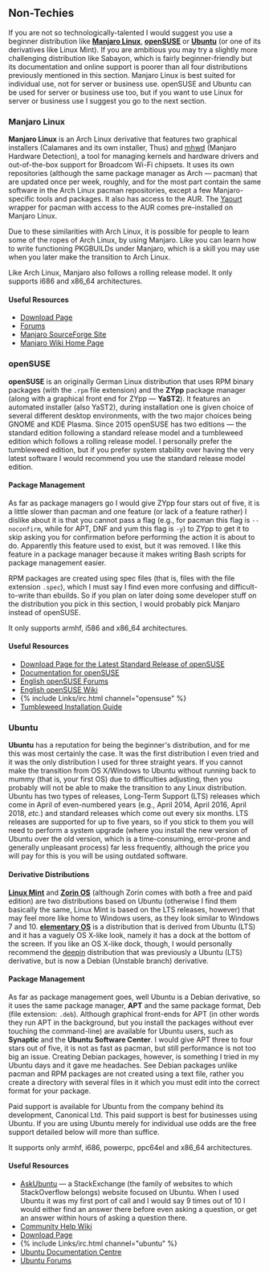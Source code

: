 ## Non-Techies
If you are not so technologically-talented I would suggest you use a beginner distribution like [**Manjaro Linux**](https://manjaro.github.io/), [**openSUSE**](https://www.opensuse.org/) or [**Ubuntu**](http://www.ubuntu.com) (or one of its derivatives like Linux Mint). If you are ambitious you may try a slightly more challenging distribution like Sabayon, which is fairly beginner-friendly but its documentation and online support is poorer than all four distributions previously mentioned in this section. Manjaro Linux is best suited for individual use, not for server or business use. openSUSE and Ubuntu can be used for server or business use too, but if you want to use Linux for server or business use I suggest you go to the next section.

### Manjaro Linux
**Manjaro Linux** is an Arch Linux derivative that features two graphical installers (Calamares and its own installer, Thus) and [mhwd](https://wiki.manjaro.org/index.php?title=Manjaro_Hardware_Detection) (Manjaro Hardware Detection), a tool for managing kernels and hardware drivers and out-of-the-box support for Broadcom Wi-Fi chipsets. It uses its own repositories (although the same package manager as Arch &mdash; pacman) that are updated once per week, roughly, and for the most part contain the same software in the Arch Linux pacman repositories, except a few Manjaro-specific tools and packages. It also has access to the AUR. The [Yaourt](https://wiki.archlinux.org/index.php/Yaourt) wrapper for pacman with access to the AUR comes pre-installed on Manjaro Linux.

Due to these similarities with Arch Linux, it is possible for people to learn some of the ropes of Arch Linux, by using Manjaro. Like you can learn how to write functioning PKGBUILDs under Manjaro, which is a skill you may use when you later make the transition to Arch Linux.

Like Arch Linux, Manjaro also follows a rolling release model. It only supports i686 and x86_64 architectures.

#### Useful Resources
* [Download Page](http://manjaro.github.io/download/)
* [Forums](https://forum.manjaro.org/)
* [Manjaro SourceForge Site](http://sourceforge.net/projects/manjarolinux/)
* [Manjaro Wiki Home Page](https://wiki.manjaro.org/index.php?title=Main_Page)

### openSUSE
**openSUSE** is an originally German Linux distribution that uses RPM binary packages (with the `.rpm` file extension) and the **ZYpp** package manager (along with a graphical front end for ZYpp &mdash; **YaST2**). It features an automated installer (also YaST2), during installation one is given choice of several different desktop environments, with the two major choices being GNOME and KDE Plasma. Since 2015 openSUSE has two editions &mdash; the standard edition following a standard release model and a tumbleweed edition which follows a rolling release model. I personally prefer the tumbleweed edition, but if you prefer system stability over having the very latest software I would recommend you use the standard release model edition.

#### Package Management
As far as package managers go I would give ZYpp four stars out of five, it is a little slower than pacman and one feature (or lack of a feature rather) I dislike about it is that you cannot pass a flag (e.g., for pacman this flag is `--noconfirm`, while for APT, DNF and yum this flag is `-y`) to ZYpp to get it to skip asking you for confirmation before performing the action it is about to do. Apparently this feature used to exist, but it was removed. I like this feature in a package manager because it makes writing Bash scripts for package management easier.

RPM packages are created using spec files (that is, files with the file extension `.spec`), which I must say I find even more confusing and difficult-to-write than ebuilds. So if you plan on later doing some developer stuff on the distribution you pick in this section, I would probably pick Manjaro instead of openSUSE.

It only supports armhf, i586 and x86_64 architectures.

#### Useful Resources
* [Download Page for the Latest Standard Release of openSUSE](https://software.opensuse.org)
* [Documentation for openSUSE](http://doc.opensuse.org/)
* [English openSUSE Forums](https://forums.opensuse.org/forum.php)
* [English openSUSE Wiki](https://en.opensuse.org/Main_Page)
* {% include Links/irc.html channel="opensuse" %}
* [Tumbleweed Installation Guide](https://en.opensuse.org/openSUSE:Tumbleweed_installation)

### Ubuntu
**Ubuntu** has a reputation for being the beginner's distribution, and for me this was most certainly the case. It was the first distribution I even tried and it was the only distribution I used for three straight years. If you cannot make the transition from OS X/Windows to Ubuntu without running back to mummy (that is, your first OS) due to difficulties adjusting, then you probably will not be able to make the transition to any Linux distribution. Ubuntu has two types of releases, Long-Term Support (LTS) releases which come in April of even-numbered years (e.g., April 2014, April 2016, April 2018, *etc.*) and standard releases which come out every six months. LTS releases are supported for up to five years, so if you stick to them you will need to perform a system upgrade (where you install the new version of Ubuntu over the old version, which is a time-consuming, error-prone and generally unpleasant process) far less frequently, although the price you will pay for this is you will be using outdated software.

#### Derivative Distributions
[**Linux Mint**](http://linuxmint.com/) and [**Zorin OS**](http://zorinos.com/) (although Zorin comes with both a free and paid edition) are two distributions based on Ubuntu (otherwise I find them basically the same, Linux Mint is based on the LTS releases, however) that may feel more like home to Windows users, as they look similar to Windows 7 and 10. [**elementary OS**](http://elementary.io/) is a distribution that is derived from Ubuntu (LTS) and it has a vaguely OS X-like look, namely it has a dock at the bottom of the screen. If you like an OS X-like dock, though, I would personally recommend the [deepin](http://www.deepin.org/?lang=en) distribution that was previously a Ubuntu (LTS) derivative, but is now a Debian (Unstable branch) derivative.

#### Package Management
As far as package management goes, well Ubuntu is a Debian derivative, so it uses the same package manager, **APT** and the same package format, Deb (file extension: `.deb`). Although graphical front-ends for APT (in other words they run APT in the background, but you install the packages without ever touching the command-line) are available for Ubuntu users, such as **Synaptic** and the **Ubuntu Software Center**. I would give APT three to four stars out of five, it is not as fast as pacman, but still performance is not too big an issue. Creating Debian packages, however, is something I tried in my Ubuntu days and it gave me headaches. See Debian packages unlike pacman and RPM packages are not created using a text file, rather you create a directory with several files in it which you must edit into the correct format for your package.

Paid support is available for Ubuntu from the company behind its development, Canonical Ltd. This paid support is best for businesses using Ubuntu. If you are using Ubuntu merely for individual use odds are the free support detailed below will more than suffice.

It supports only armhf, i686, powerpc, ppc64el and x86_64 architectures.

#### Useful Resources
* [AskUbuntu](http://askubuntu.com/) &mdash; a StackExchange (the family of websites to which StackOverflow belongs) website focused on Ubuntu. When I used Ubuntu it was my first port of call and I would say 9 times out of 10 I would either find an answer there before even asking a question, or get an answer within hours of asking a question there.
* [Community Help Wiki](https://help.ubuntu.com/community/CommunityHelpWiki)
* [Download Page](http://www.ubuntu.com/download/desktop)
* {% include Links/irc.html channel="ubuntu" %}
* [Ubuntu Documentation Centre](https://help.ubuntu.com/)
* [Ubuntu Forums](http://ubuntuforums.org/)

